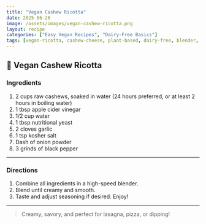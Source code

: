 ```yaml
---
title: "Vegan Cashew Ricotta"
date: 2025-06-26
image: /assets/images/vegan-cashew-ricotta.png
layout: recipe
categories: ["Easy Vegan Recipes", "Dairy-Free Basics"]
tags: [vegan-ricotta, cashew-cheese, plant-based, dairy-free, blender, sauces-spreads]
---
```


## 🥣 Vegan Cashew Ricotta


### Ingredients

1. 2 cups raw cashews, soaked in water (24 hours preferred, or at least 2 hours in boiling water)  
2. 1 tbsp apple cider vinegar  
3. 1/2 cup water  
4. 1 tbsp nutritional yeast  
5. 2 cloves garlic  
6. 1 tsp kosher salt  
7. Dash of onion powder  
8. 3 grinds of black pepper  

---

### Directions

1. Combine all ingredients in a high-speed blender.  
2. Blend until creamy and smooth.  
3. Taste and adjust seasoning if desired. Enjoy!

---

> Creamy, savory, and perfect for lasagna, pizza, or dipping!
